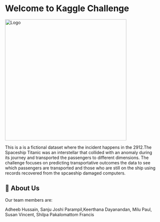 #   Welcome to Kaggle Challenge

<img src="https://images.saymedia-content.com/.image/t_share/MTk2ODg5NjQ5OTk2NzAyOTc5/largest-spaceships-science-fiction.jpg" alt="Logo" width="400">

This is a is a fictional dataset where the incident happens in the 2912.The Spaceship Titanic was an interstellar that collided with an anomaly during its journey and transported the passengers to different dimensions. The challenge focuses on predicting transportative outcomes the data to see which passengers are transported and those who are still on the ship using records recovered from the spcaeship damaged computers.

## 🚀 About Us
Our team members are:

Adheeb Hussain, Sanju Joshi Parampil,Keerthana Dayanandan, Milu Paul, Susan Vincent, Shilpa Pakalomattom Francis 


